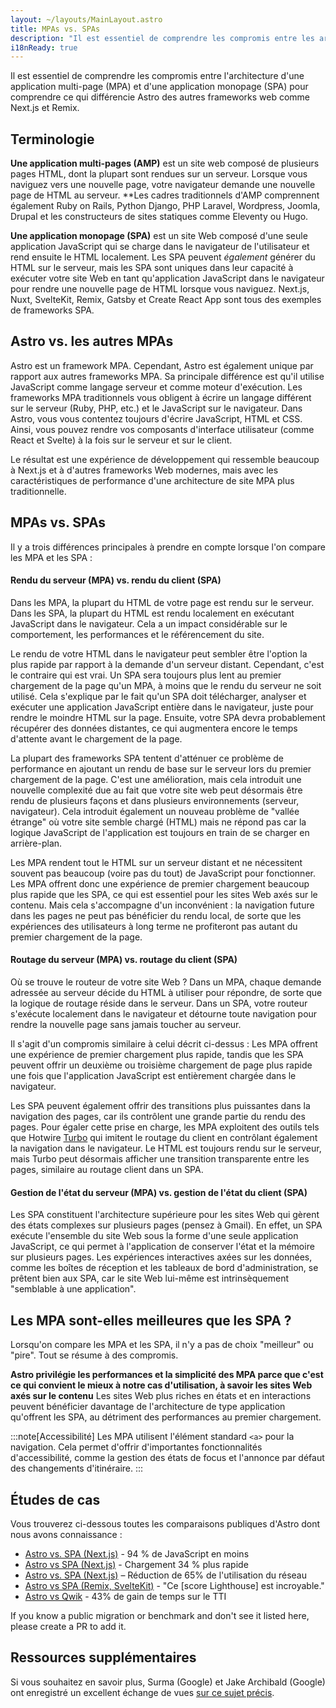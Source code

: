 ```yaml
---
layout: ~/layouts/MainLayout.astro
title: MPAs vs. SPAs
description: "Il est essentiel de comprendre les compromis entre les architectures d'applications multi-pages (MPA) et d'applications monopages (SPA) pour comprendre ce qui différencie Astro des autres frameworks web."
i18nReady: true
---
```


Il est essentiel de comprendre les compromis entre l'architecture d'une application multi-page (MPA) et d'une application monopage (SPA) pour comprendre ce qui différencie Astro des autres frameworks web comme Next.js et Remix.

## Terminologie

**Une application multi-pages (AMP)** est un site web composé de plusieurs pages HTML, dont la plupart sont rendues sur un serveur. Lorsque vous naviguez vers une nouvelle page, votre navigateur demande une nouvelle page de HTML au serveur. **Les cadres traditionnels d'AMP comprennent également Ruby on Rails, Python Django, PHP Laravel, Wordpress, Joomla, Drupal et les constructeurs de sites statiques comme Eleventy ou Hugo.

**Une application monopage (SPA)** est un site Web composé d'une seule application JavaScript qui se charge dans le navigateur de l'utilisateur et rend ensuite le HTML localement. Les SPA peuvent *également* générer du HTML sur le serveur, mais les SPA sont uniques dans leur capacité à exécuter votre site Web en tant qu'application JavaScript dans le navigateur pour rendre une nouvelle page de HTML lorsque vous naviguez. Next.js, Nuxt, SvelteKit, Remix, Gatsby et Create React App sont tous des exemples de frameworks SPA.

## Astro vs. les autres MPAs

Astro est un framework MPA. Cependant, Astro est également unique par rapport aux autres frameworks MPA. Sa principale différence est qu'il utilise JavaScript comme langage serveur et comme moteur d'exécution. Les frameworks MPA traditionnels vous obligent à écrire un langage différent sur le serveur (Ruby, PHP, etc.) et le JavaScript sur le navigateur. Dans Astro, vous vous contentez toujours d'écrire JavaScript, HTML et CSS. Ainsi, vous pouvez rendre vos composants d'interface utilisateur (comme React et Svelte) à la fois sur le serveur et sur le client.

Le résultat est une expérience de développement qui ressemble beaucoup à Next.js et à d'autres frameworks Web modernes, mais avec les caractéristiques de performance d'une architecture de site MPA plus traditionnelle.

## MPAs vs. SPAs

Il y a trois différences principales à prendre en compte lorsque l'on compare les MPA et les SPA :

#### Rendu du serveur (MPA) vs. rendu du client (SPA)

Dans les MPA, la plupart du HTML de votre page est rendu sur le serveur. Dans les SPA, la plupart du HTML est rendu localement en exécutant JavaScript dans le navigateur. Cela a un impact considérable sur le comportement, les performances et le référencement du site.

Le rendu de votre HTML dans le navigateur peut sembler être l'option la plus rapide par rapport à la demande d'un serveur distant. Cependant, c'est le contraire qui est vrai. Un SPA sera toujours plus lent au premier chargement de la page qu'un MPA, à moins que le rendu du serveur ne soit utilisé. Cela s'explique par le fait qu'un SPA doit télécharger, analyser et exécuter une application JavaScript entière dans le navigateur, juste pour rendre le moindre HTML sur la page. Ensuite, votre SPA devra probablement récupérer des données distantes, ce qui augmentera encore le temps d'attente avant le chargement de la page.

La plupart des frameworks SPA tentent d'atténuer ce problème de performance en ajoutant un rendu de base sur le serveur lors du premier chargement de la page. C'est une amélioration, mais cela introduit une nouvelle complexité due au fait que votre site web peut désormais être rendu de plusieurs façons et dans plusieurs environnements (serveur, navigateur). Cela introduit également un nouveau problème de "vallée étrange" où votre site semble chargé (HTML) mais ne répond pas car la logique JavaScript de l'application est toujours en train de se charger en arrière-plan.

Les MPA rendent tout le HTML sur un serveur distant et ne nécessitent souvent pas beaucoup (voire pas du tout) de JavaScript pour fonctionner. Les MPA offrent donc une expérience de premier chargement beaucoup plus rapide que les SPA, ce qui est essentiel pour les sites Web axés sur le contenu. Mais cela s'accompagne d'un inconvénient : la navigation future dans les pages ne peut pas bénéficier du rendu local, de sorte que les expériences des utilisateurs à long terme ne profiteront pas autant du premier chargement de la page.

#### Routage du serveur (MPA) vs. routage du client (SPA)

Où se trouve le routeur de votre site Web ? Dans un MPA, chaque demande adressée au serveur décide du HTML à utiliser pour répondre, de sorte que la logique de routage réside dans le serveur. Dans un SPA, votre routeur s'exécute localement dans le navigateur et détourne toute navigation pour rendre la nouvelle page sans jamais toucher au serveur.

Il s'agit d'un compromis similaire à celui décrit ci-dessus : Les MPA offrent une expérience de premier chargement plus rapide, tandis que les SPA peuvent offrir un deuxième ou troisième chargement de page plus rapide une fois que l'application JavaScript est entièrement chargée dans le navigateur. 

Les SPA peuvent également offrir des transitions plus puissantes dans la navigation des pages, car ils contrôlent une grande partie du rendu des pages. Pour égaler cette prise en charge, les MPA exploitent des outils tels que Hotwire [Turbo](https://turbo.hotwired.dev/) qui imitent le routage du client en contrôlant également la navigation dans le navigateur. Le HTML est toujours rendu sur le serveur, mais Turbo peut désormais afficher une transition transparente entre les pages, similaire au routage client dans un SPA.

#### Gestion de l'état du serveur (MPA) vs. gestion de l'état du client (SPA)

Les SPA constituent l'architecture supérieure pour les sites Web qui gèrent des états complexes sur plusieurs pages (pensez à Gmail). En effet, un SPA exécute l'ensemble du site Web sous la forme d'une seule application JavaScript, ce qui permet à l'application de conserver l'état et la mémoire sur plusieurs pages. Les expériences interactives axées sur les données, comme les boîtes de réception et les tableaux de bord d'administration, se prêtent bien aux SPA, car le site Web lui-même est intrinsèquement "semblable à une application".

## Les MPA sont-elles meilleures que les SPA ?

Lorsqu'on compare les MPA et les SPA, il n'y a pas de choix "meilleur" ou "pire". Tout se résume à des compromis.

**Astro privilégie les performances et la simplicité des MPA parce que c'est ce qui convient le mieux à notre cas d'utilisation, à savoir les sites Web axés sur le contenu** Les sites Web plus riches en états et en interactions peuvent bénéficier davantage de l'architecture de type application qu'offrent les SPA, au détriment des performances au premier chargement.

:::note[Accessibilité]
Les MPA utilisent l'élément standard `<a>` pour la navigation. Cela permet d'offrir d'importantes fonctionnalités d'accessibilité, comme la gestion des états de focus et l'annonce par défaut des changements d'itinéraire.
:::

## Études de cas

Vous trouverez ci-dessous toutes les comparaisons publiques d'Astro dont nous avons connaissance :

- [Astro vs. SPA (Next.js)](https://twitter.com/t3dotgg/status/1437195415439360003) - 94 % de JavaScript en moins
- [Astro vs SPA (Next.js)](https://twitter.com/jlengstorf/status/1442707241627385860?lang=en) - Chargement 34 % plus rapide
- [Astro vs. SPA (Next.js)](https://vanntile.com/blog/next-to-astro) – Réduction de 65% de l'utilisation du réseau
- [Astro vs SPA (Remix, SvelteKit)](https://www.youtube.com/watch?v=2ZEMb_H-LYE&t=8163s) - "Ce [score Lighthouse] est incroyable."
- [Astro vs Qwik](https://www.youtube.com/watch?v=2ZEMb_H-LYE&t=8504s) - 43% de gain de temps sur le TTI

If you know a public migration or benchmark and don't see it listed here, please create a PR to add it.

## Ressources supplémentaires

Si vous souhaitez en savoir plus, Surma (Google) et Jake Archibald (Google) ont enregistré un excellent échange de vues [sur ce sujet précis](https://www.youtube.com/watch?v=ivLhf3hq7eM).

